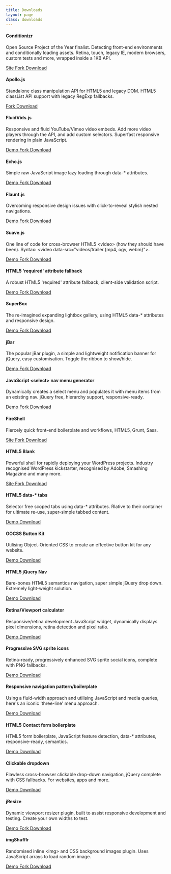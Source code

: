 ```yaml
---
title: Downloads
layout: page
class: downloads
---
```


#### Conditionizr
Open Source Project of the Year finalist. Detecting front-end environments and conditionally loading assets. Retina, touch, legacy IE, modern browsers, custom tests and more, wrapped inside a 1KB API.

<div class="download-box download-icons">
  <a href="//conditionizr.com">
    <i class="icon-beaker"></i>
    Site
  </a>
  <a href="//github.com/conditionizr/conditionizr">
    <i class="icon-github"></i>
    Fork
  </a>
  <a href="//github.com/conditionizr/conditionizr/archive/master.zip">
    <i class="icon-cloud-download"></i>
    Download
  </a>
</div>

#### Apollo.js
Standalone class manipulation API for HTML5 and legacy DOM. HTML5 classList API support with legacy RegExp fallbacks.

<div class="download-box download-icons">
  <a href="//github.com/toddmotto/apollo">
    <i class="icon-github"></i>
    Fork
  </a>
  <a href="//github.com/toddmotto/apollo/archive/master.zip">
    <i class="icon-cloud-download"></i>
    Download
  </a>
</div>

#### FluidVids.js
Responsive and fluid YouTube/Vimeo video embeds. Add more video players through the API, and add custom selectors. Superfast responsive rendering in plain JavaScript.

<div class="download-box download-icons">
  <a href="//toddmotto.com/labs/fluidvids">
    <i class="icon-beaker"></i>
    Demo
  </a>
  <a href="//github.com/toddmotto/fluidvids">
    <i class="icon-github"></i>
    Fork
  </a>
  <a href="//github.com/toddmotto/fluidvids/archive/master.zip">
    <i class="icon-cloud-download"></i>
    Download
  </a>
</div>

#### Echo.js
Simple raw JavaScript image lazy loading through data-* attributes.

<div class="download-box download-icons">
  <a href="//toddmotto.com/labs/echo">
    <i class="icon-beaker"></i>
    Demo
  </a>
  <a href="//github.com/toddmotto/echo">
    <i class="icon-github"></i>
    Fork
  </a>
  <a href="//github.com/toddmotto/echo/archive/master.zip">
    <i class="icon-cloud-download"></i>
    Download
  </a>
</div>

#### Flaunt.js
Overcoming responsive design issues with click-to-reveal stylish nested navigations.

<div class="download-box download-icons">
  <a href="//toddmotto.com/labs/flaunt-js">
    <i class="icon-beaker"></i>
    Demo
  </a>
  <a href="//github.com/toddmotto/flaunt-js">
    <i class="icon-github"></i>
    Fork
  </a>
  <a href="//github.com/toddmotto/flaunt-js/archive/master.zip">
    <i class="icon-cloud-download"></i>
    Download
  </a>
</div>

#### Suave.js
One line of code for cross-browser HTML5 &lt;video&gt; (how they should have been). Syntax: &lt;video data-src="videos/trailer.{mp4, ogv, webm}"&gt;.

<div class="download-box download-icons">
  <a href="//toddmotto.com/labs/suave">
    <i class="icon-beaker"></i>
    Demo
  </a>
  <a href="//github.com/toddmotto/suave">
    <i class="icon-github"></i>
    Fork
  </a>
  <a href="//github.com/toddmotto/suave/archive/master.zip">
    <i class="icon-cloud-download"></i>
    Download
  </a>
</div>

#### HTML5 'required' attribute fallback
A robust HTML5 'required' attribute fallback, client-side validation script.

<div class="download-box download-icons">
  <a href="//toddmotto.com/labs/required-fallback">
    <i class="icon-beaker"></i>
    Demo
  </a>
  <a href="//github.com/toddmotto/required-fallback">
    <i class="icon-github"></i>
    Fork
  </a>
  <a href="//github.com/toddmotto/required-fallback/archive/master.zip">
    <i class="icon-cloud-download"></i>
    Download
  </a>
</div>

#### SuperBox
The re-imagined expanding lightbox gallery, using HTML5 data-* attributes and responsive design.

<div class="download-box download-icons">
  <a href="//toddmotto.com/labs/superbox">
    <i class="icon-beaker"></i>
    Demo
  </a>
  <a href="//github.com/toddmotto/superbox">
    <i class="icon-github"></i>
    Fork
  </a>
  <a href="//github.com/toddmotto/superbox/archive/master.zip">
    <i class="icon-cloud-download"></i>
    Download
  </a>
</div>

#### jBar
The popular jBar plugin, a simple and lightweight notification banner for jQuery, easy customisation. Toggle the ribbon to show/hide.

<div class="download-box download-icons">
  <a href="//toddmotto.com/labs/jbar">
    <i class="icon-beaker"></i>
    Demo
  </a>
  <a href="//github.com/toddmotto/jbar">
    <i class="icon-github"></i>
    Fork
  </a>
  <a href="//github.com/toddmotto/jbar/archive/master.zip">
    <i class="icon-cloud-download"></i>
    Download
  </a>
</div>

#### JavaScript &lt;select&gt; nav menu generator
Dynamically creates a select menu and populates it with menu items from an existing nav. jQuery free, hierarchy support, responsive-ready.

<div class="download-box download-icons">
  <a href="//toddmotto.com/labs/selectnav">
    <i class="icon-beaker"></i>
    Demo
  </a>
  <a href="//github.com/toddmotto/selectnav">
    <i class="icon-github"></i>
    Fork
  </a>
  <a href="//github.com/toddmotto/selectnav/archive/master.zip">
    <i class="icon-cloud-download"></i>
    Download
  </a>
</div>

#### FireShell
Fiercely quick front-end boilerplate and workflows, HTML5, Grunt, Sass.

<div class="download-box download-icons">
  <a href="//getfireshell.com">
    <i class="icon-beaker"></i>
    Site
  </a>
  <a href="//github.com/toddmotto/fireshell">
    <i class="icon-github"></i>
    Fork
  </a>
  <a href="//github.com/toddmotto/fireshell/archive/master.zip">
    <i class="icon-cloud-download"></i>
    Download
  </a>
</div>

#### HTML5 Blank
Powerful shell for rapidly deploying your WordPress projects. Industry recognised WordPress kickstarter, recognised by Adobe, Smashing Magazine and many more.

<div class="download-box download-icons">
  <a href="//getfireshell.com">
    <i class="icon-beaker"></i>
    Site
  </a>
  <a href="//github.com/toddmotto/fireshell">
    <i class="icon-github"></i>
    Fork
  </a>
  <a href="//github.com/toddmotto/fireshell/archive/master.zip">
    <i class="icon-cloud-download"></i>
    Download
  </a>
</div>

#### HTML5 data-* tabs
Selector free scoped tabs using data-* attributes. Rlative to their container for ultimate re-use, super-simple tabbed content.

<div class="download-box download-icons">
  <a href="//toddmotto.com/labs/data-tabs">
    <i class="icon-beaker"></i>
    Demo
  </a>
  <a href="//toddmotto.com/labs/data-tabs/data-tabs.zip">
    <i class="icon-cloud-download"></i>
    Download
  </a>
</div>

#### OOCSS Button Kit
Utilising Object-Oriented CSS to create an effective button kit for any website.

<div class="download-box download-icons">
  <a href="//toddmotto.com/labs/oocss-buttons">
    <i class="icon-beaker"></i>
    Demo
  </a>
  <a href="//toddmotto.com/labs/oocss-buttons/oocss-buttons.zip">
    <i class="icon-cloud-download"></i>
    Download
  </a>
</div>

#### HTML5 jQuery Nav
Bare-bones HTML5 semantics navigation, super simple jQuery drop down. Extremely light-weight solution.

<div class="download-box download-icons">
  <a href="//toddmotto.com/labs/html5-jquery-nav">
    <i class="icon-beaker"></i>
    Demo
  </a>
  <a href="//toddmotto.com/labs/html5-jquery-nav/html5-jquery-nav.zip">
    <i class="icon-cloud-download"></i>
    Download
  </a>
</div>

#### Retina/Viewport calculator
Responsive/retina development JavaScript widget, dynamically displays pixel dimensions, retina detection and pixel ratio.

<div class="download-box download-icons">
  <a href="//toddmotto.com/labs/viewport-retina">
    <i class="icon-beaker"></i>
    Demo
  </a>
  <a href="//toddmotto.com/labs/viewport-retina/viewport-retina.zip">
    <i class="icon-cloud-download"></i>
    Download
  </a>
</div>

#### Progressive SVG sprite icons
Retina-ready, progressively enhanced SVG sprite social icons, complete with PNG fallbacks.

<div class="download-box download-icons">
  <a href="//toddmotto.com/labs/svg-icons">
    <i class="icon-beaker"></i>
    Demo
  </a>
  <a href="//toddmotto.com/labs/svg-icons/svg-icons.zip">
    <i class="icon-cloud-download"></i>
    Download
  </a>
</div>

#### Responsive navigation pattern/boilerplate
Using a fluid-width approach and utilising JavaScript and media queries, here's an iconic 'three-line' menu approach.

<div class="download-box download-icons">
  <a href="//toddmotto.com/labs/responsive-nav">
    <i class="icon-beaker"></i>
    Demo
  </a>
  <a href="//toddmotto.com/labs/responsive-nav/responsive-nav.zip">
    <i class="icon-cloud-download"></i>
    Download
  </a>
</div>

#### HTML5 Contact form boilerplate
HTML5 form boilerplate, JavaScript feature detection, data-* attributes, responsive-ready, semantics.

<div class="download-box download-icons">
  <a href="//toddmotto.com/labs/html5-contact-form">
    <i class="icon-beaker"></i>
    Demo
  </a>
  <a href="//toddmotto.com/labs/html5-contact-form/html5-contact-form.zip">
    <i class="icon-cloud-download"></i>
    Download
  </a>
</div>

#### Clickable dropdown
Flawless cross-browser clickable drop-down navigation, jQuery complete with CSS fallbacks. For websites, apps and more.

<div class="download-box download-icons">
  <a href="//toddmotto.com/labs/clickable-dropdown">
    <i class="icon-beaker"></i>
    Demo
  </a>
  <a href="//toddmotto.com/labs/clickable-dropdown/clickable-dropdown.zip">
    <i class="icon-cloud-download"></i>
    Download
  </a>
</div>

#### jResize
Dynamic viewport resizer plugin, built to assist responsive development and testing. Create your own widths to test.

<div class="download-box download-icons">
  <a href="//toddmotto.com/labs/jresize">
    <i class="icon-beaker"></i>
    Demo
  </a>
  <a href="//github.com/toddmotto/jResize">
    <i class="icon-github"></i>
    Fork
  </a>
  <a href="//github.com/toddmotto/jResize/archive/master.zip">
    <i class="icon-cloud-download"></i>
    Download
  </a>
</div>

#### imgShufflr
Randomised inline &lt;img&gt; and CSS background images plugin. Uses JavaScript arrays to load random image.

<div class="download-box download-icons">
  <a href="//toddmotto.com/labs/imgshufflr">
    <i class="icon-beaker"></i>
    Demo
  </a>
  <a href="//github.com/toddmotto/imgShufflr">
    <i class="icon-github"></i>
    Fork
  </a>
  <a href="//github.com/toddmotto/imgShufflr/archive/master.zip">
    <i class="icon-cloud-download"></i>
    Download
  </a>
</div>
